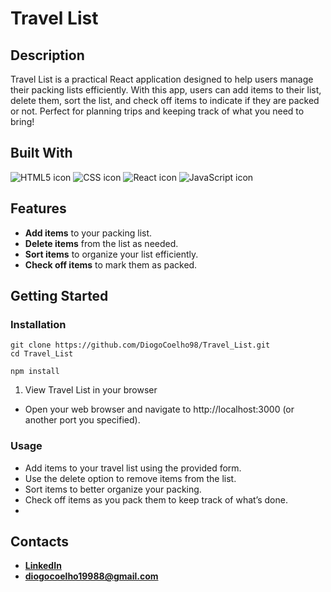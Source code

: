 # Travel List

## Description
Travel List is a practical React application designed to help users manage their packing lists efficiently. With this app, users can add items to their list, delete them, sort the list, and check off items to indicate if they are packed or not. Perfect for planning trips and keeping track of what you need to bring!

## Built With
<img src="https://img.shields.io/badge/HTML5-E34F26?style=for-the-badge&logo=html5&logoColor=white" alt="HTML5 icon" />
<img src="https://img.shields.io/badge/CSS-1572B6?style=for-the-badge&logo=css3&logoColor=white" alt="CSS icon" />
<img src="https://img.shields.io/badge/React-61DAFB?style=for-the-badge&logo=react&logoColor=white" alt="React icon" />
<img src="https://img.shields.io/badge/JavaScript-F7DF1E?style=for-the-badge&logo=javascript&logoColor=black" alt="JavaScript icon" />

## Features
- **Add items** to your packing list.
- **Delete items** from the list as needed.
- **Sort items** to organize your list efficiently.
- **Check off items** to mark them as packed.

## Getting Started
### Installation
```
git clone https://github.com/DiogoCoelho98/Travel_List.git
cd Travel_List
```
```
npm install
```
1. View Travel List in your browser
- Open your web browser and navigate to http://localhost:3000 (or another port you specified).

### Usage
- Add items to your travel list using the provided form.
- Use the delete option to remove items from the list.
- Sort items to better organize your packing.
- Check off items as you pack them to keep track of what’s done.
- 
## Contacts
- **[LinkedIn](https://www.linkedin.com/in/diogo-borges-coelho/)**
- **diogocoelho19988@gmail.com**

